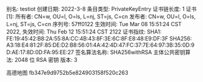 别名: testiot
创建日期: 2022-3-8
条目类型: PrivateKeyEntry
证书链长度: 1
证书[1]:
所有者: CN=w, OU=l, O=ls, L=nj, ST=js, C=cn
发布者: CN=w, OU=l, O=ls, L=nj, ST=js, C=cn
序列号: 57ff0122
生效时间: Tue Mar 08 15:51:24 CST 2022, 失效时间: Thu Feb 12 15:51:24 CST 2122
证书指纹:
         SHA1: FE:19:45:42:B8:2A:55:8A:CC:4B:43:8F:3E:6C:8F:E8:48:E9:DF:3F
         SHA256: A3:18:E4:81:2F:85:DE:D2:B8:56:01:4A:42:4D:47:FC:37:7E:64:97:3B:35:0D:9D:AE:17:8D:0D:FA:95:EE:27
签名算法名称: SHA256withRSA
主体公共密钥算法: 2048 位 RSA 密钥
版本: 3

高德地图 fb347e9d9752b5e824903158f520c263